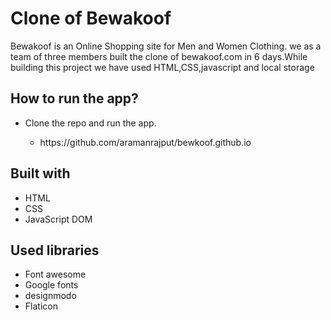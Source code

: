 # Clone of Bewakoof

Bewakoof is an Online Shopping site for Men and Women Clothing.
we as a team of three members built the clone of bewakoof.com in 6 days.While building this project we have used HTML,CSS,javascript and local storage

## How to run the app?
<ul>
  <li>Clone the repo and run the app.</li>
  <ul>
    <li>https://github.com/aramanrajput/bewkoof.github.io</li>
   
  </ul>
</ul>



## Built with

<ul>
  
  <li>HTML</li>
  <li>CSS</li>
  <li>JavaScript DOM</li>
</ul>


## Used libraries
<ul>
  <li>Font awesome</li>
  <li>Google fonts</li>
  <li>designmodo</li>
  <li>Flaticon</li>

</ul>


